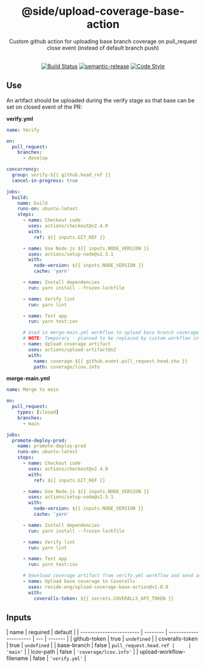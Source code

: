 <div align="center">
   <h1>@side/upload-coverage-base-action</h1>
   <div>Custom github action for uploading base branch coverage on pull_request close event (instead of default branch push)</div>
   </br>
</div>

<div align="center">

[![Build Status][build-status-image]][build-status-url]
[![semantic-release][semantic-release-icon]][semantic-release-url]
[![Code Style][code-style-image]][code-style-url]

</div>

## Use

An artifact should be uploaded during the verify stage so that base can be set on closed event of the PR:

**verify.yml**

```yaml
name: Verify

on:
  pull_request:
    branches:
      - develop

concurrency:
  group: verify-${{ github.head_ref }}
  cancel-in-progress: true

jobs:
  build:
    name: build
    runs-on: ubuntu-latest
    steps:
      - name: Checkout code
        uses: actions/checkout@v2.4.0
        with:
          ref: ${{ inputs.GIT_REF }}

      - name: Use Node.js ${{ inputs.NODE_VERSION }}
        uses: actions/setup-node@v2.5.1
        with:
          node-version: ${{ inputs.NODE_VERSION }}
          cache: 'yarn'

      - name: Install dependencies
        run: yarn install --frozen-lockfile

      - name: Verify lint
        run: yarn lint

      - name: Test app
        run: yarn test:cov

      # Used in merge-main.yml workflow to upload base branch coverage once merged
      # NOTE: Temporary - planned to be replaced by custom workflow in workflow-templates
      - name: Upload coverage artifact
        uses: actions/upload-artifact@v2
        with:
          name: coverage-${{ github.event.pull_request.head.sha }}
          path: coverage/lcov.info
```

**merge-main.yml**

```yaml
name: Merge to main

on:
  pull_request:
    types: [closed]
    branches:
      - main

jobs:
  promote-deploy-prod:
    name: promote-deploy-prod
    runs-on: ubuntu-latest
    steps:
      - name: Checkout code
        uses: actions/checkout@v2.4.0
        with:
          ref: ${{ inputs.GIT_REF }}

      - name: Use Node.js ${{ inputs.NODE_VERSION }}
        uses: actions/setup-node@v2.5.1
        with:
          node-version: ${{ inputs.NODE_VERSION }}
          cache: 'yarn'

      - name: Install dependencies
        run: yarn install --frozen-lockfile

      - name: Verify lint
        run: yarn lint

      - name: Test app
        run: yarn test:cov

      # Download coverage artifact from verify.yml workflow and send as base to Coveralls
      - name: Upload base coverage to Coveralls
        uses: reside-eng/upload-coverage-base-action@v1.0.0
        with:
          coveralls-token: ${{ secrets.COVERALLS_API_TOKEN }}
```

## Inputs

| name                     | required | default                |
| ------------------------ | -------- | ---------------------- | --- | ------- |
| github-token             | true     | `undefined`            |
| coveralls-token          | true     | `undefined`            |
| base-branch              | false    | `pull_request.head.ref |     | 'main'` |
| lcov-path                | false    | `'coverage/lcov.info'` |
| upload-workflow-filename | false    | `'verify.yml'`         |

[build-status-image]: https://github.com/reside-eng/upload-coverage-base-action/actions/workflows/release.yml/badge.svg
[build-status-url]: https://github.com/reside-eng/upload-coverage-base-action/actions
[license-image]: https://img.shields.io/npm/l/@side/upload-coverage-base-action.svg?style=flat-square
[license-url]: https://github.com/reside-eng/upload-coverage-base-action/blob/main/LICENSE
[code-style-image]: https://img.shields.io/badge/code%20style-airbnb-blue.svg?style=flat-square
[code-style-url]: https://github.com/airbnb/javascript
[semantic-release-icon]: https://img.shields.io/badge/%20%20%F0%9F%93%A6%F0%9F%9A%80-semantic--release-e10079.svg?style=flat-square
[semantic-release-url]: https://github.com/semantic-release/semantic-release
